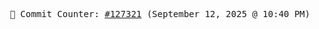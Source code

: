 <p align="center">
    <samp>
        📮 Commit Counter: <a href="https://github.com/Javascript-void0/Javascript-void0/commits/main">#127321</a> (September 12, 2025 @ 10:40 PM)
    </samp>
</p>